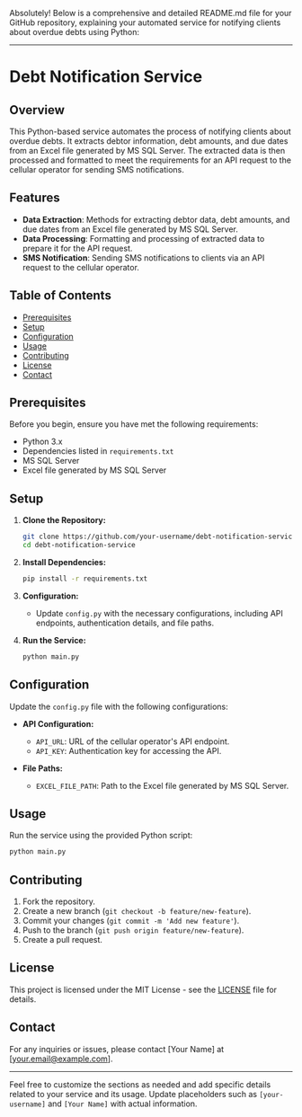 Absolutely! Below is a comprehensive and detailed README.md file for your GitHub repository, explaining your automated service for notifying clients about overdue debts using Python:

---

# Debt Notification Service

## Overview

This Python-based service automates the process of notifying clients about overdue debts. It extracts debtor information, debt amounts, and due dates from an Excel file generated by MS SQL Server. The extracted data is then processed and formatted to meet the requirements for an API request to the cellular operator for sending SMS notifications.

## Features

- **Data Extraction**: Methods for extracting debtor data, debt amounts, and due dates from an Excel file generated by MS SQL Server.
- **Data Processing**: Formatting and processing of extracted data to prepare it for the API request.
- **SMS Notification**: Sending SMS notifications to clients via an API request to the cellular operator.

## Table of Contents

- [Prerequisites](#prerequisites)
- [Setup](#setup)
- [Configuration](#configuration)
- [Usage](#usage)
- [Contributing](#contributing)
- [License](#license)
- [Contact](#contact)

## Prerequisites

Before you begin, ensure you have met the following requirements:

- Python 3.x
- Dependencies listed in `requirements.txt`
- MS SQL Server
- Excel file generated by MS SQL Server

## Setup

1. **Clone the Repository:**
   ```bash
   git clone https://github.com/your-username/debt-notification-service.git
   cd debt-notification-service
   ```

2. **Install Dependencies:**
   ```bash
   pip install -r requirements.txt
   ```

3. **Configuration:**
   - Update `config.py` with the necessary configurations, including API endpoints, authentication details, and file paths.

4. **Run the Service:**
   ```bash
   python main.py
   ```

## Configuration

Update the `config.py` file with the following configurations:

- **API Configuration:**
  - `API_URL`: URL of the cellular operator's API endpoint.
  - `API_KEY`: Authentication key for accessing the API.

- **File Paths:**
  - `EXCEL_FILE_PATH`: Path to the Excel file generated by MS SQL Server.

## Usage

Run the service using the provided Python script:

```bash
python main.py
```

## Contributing

1. Fork the repository.
2. Create a new branch (`git checkout -b feature/new-feature`).
3. Commit your changes (`git commit -m 'Add new feature'`).
4. Push to the branch (`git push origin feature/new-feature`).
5. Create a pull request.

## License

This project is licensed under the MIT License - see the [LICENSE](LICENSE) file for details.

## Contact

For any inquiries or issues, please contact [Your Name] at [your.email@example.com].

---

Feel free to customize the sections as needed and add specific details related to your service and its usage. Update placeholders such as `[your-username]` and `[Your Name]` with actual information.